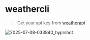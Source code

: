 # weathercli

> Get your api key from [weatherapi](https://www.weatherapi.com/)

![2025-07-08-033840_hyprshot](https://github.com/user-attachments/assets/59434c03-0150-445d-b1d2-596d37d3f848)

